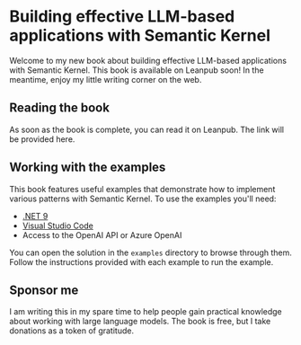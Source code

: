 # Building effective LLM-based applications with Semantic Kernel

Welcome to my new book about building effective LLM-based applications with Semantic
Kernel. This book is available on Leanpub soon! In the meantime, enjoy my little writing
corner on the web.

## Reading the book

As soon as the book is complete, you can read it on Leanpub. The link will be provided
here.

## Working with the examples

This book features useful examples that demonstrate how to implement various patterns
with Semantic Kernel. To use the examples you'll need:

- [.NET 9](https://dot.net/)
- [Visual Studio Code](https://code.visualstudio.com)
- Access to the OpenAI API or Azure OpenAI

You can open the solution in the `examples` directory to browse through them.
Follow the instructions provided with each example to run the example.

## Sponsor me

I am writing this in my spare time to help people gain practical knowledge about
working with large language models. The book is free, but I take donations as a token
of gratitude.
